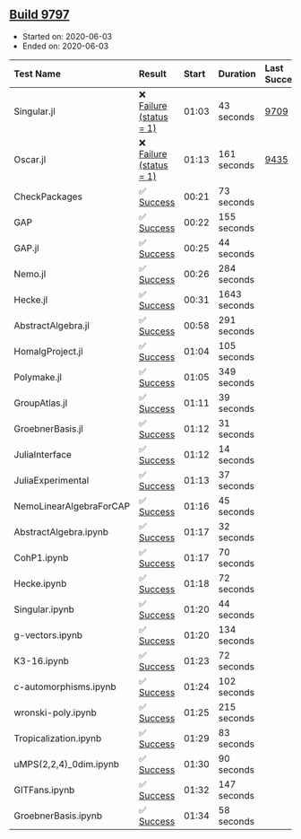 ## [Build 9797](https://oscarci.mathematik.uni-kl.de/job/oscar/9797/)

* Started on: 2020-06-03
* Ended on: 2020-06-03

| Test Name    | Result | Start | Duration | Last Success | First Failure |
|:-------------|:-------|:------|:---------|:-------------|:--------------|
| Singular.jl | ❌ [Failure (status = 1)](https://oscarci.mathematik.uni-kl.de/job/oscar/9797/artifact/logs/build-9797/Singular.jl.log) | 01:03 | 43 seconds | [9709](https://oscarci.mathematik.uni-kl.de/job/oscar/9709/) | [9710](https://oscarci.mathematik.uni-kl.de/job/oscar/9710/) |
| Oscar.jl | ❌ [Failure (status = 1)](https://oscarci.mathematik.uni-kl.de/job/oscar/9797/artifact/logs/build-9797/Oscar.jl.log) | 01:13 | 161 seconds | [9435](https://oscarci.mathematik.uni-kl.de/job/oscar/9435/) | [9436](https://oscarci.mathematik.uni-kl.de/job/oscar/9436/) |
| CheckPackages | ✅ [Success](https://oscarci.mathematik.uni-kl.de/job/oscar/9797/artifact/logs/build-9797/CheckPackages.log) | 00:21 | 73 seconds |  |  |
| GAP | ✅ [Success](https://oscarci.mathematik.uni-kl.de/job/oscar/9797/artifact/logs/build-9797/GAP.log) | 00:22 | 155 seconds |  |  |
| GAP.jl | ✅ [Success](https://oscarci.mathematik.uni-kl.de/job/oscar/9797/artifact/logs/build-9797/GAP.jl.log) | 00:25 | 44 seconds |  |  |
| Nemo.jl | ✅ [Success](https://oscarci.mathematik.uni-kl.de/job/oscar/9797/artifact/logs/build-9797/Nemo.jl.log) | 00:26 | 284 seconds |  |  |
| Hecke.jl | ✅ [Success](https://oscarci.mathematik.uni-kl.de/job/oscar/9797/artifact/logs/build-9797/Hecke.jl.log) | 00:31 | 1643 seconds |  |  |
| AbstractAlgebra.jl | ✅ [Success](https://oscarci.mathematik.uni-kl.de/job/oscar/9797/artifact/logs/build-9797/AbstractAlgebra.jl.log) | 00:58 | 291 seconds |  |  |
| HomalgProject.jl | ✅ [Success](https://oscarci.mathematik.uni-kl.de/job/oscar/9797/artifact/logs/build-9797/HomalgProject.jl.log) | 01:04 | 105 seconds |  |  |
| Polymake.jl | ✅ [Success](https://oscarci.mathematik.uni-kl.de/job/oscar/9797/artifact/logs/build-9797/Polymake.jl.log) | 01:05 | 349 seconds |  |  |
| GroupAtlas.jl | ✅ [Success](https://oscarci.mathematik.uni-kl.de/job/oscar/9797/artifact/logs/build-9797/GroupAtlas.jl.log) | 01:11 | 39 seconds |  |  |
| GroebnerBasis.jl | ✅ [Success](https://oscarci.mathematik.uni-kl.de/job/oscar/9797/artifact/logs/build-9797/GroebnerBasis.jl.log) | 01:12 | 31 seconds |  |  |
| JuliaInterface | ✅ [Success](https://oscarci.mathematik.uni-kl.de/job/oscar/9797/artifact/logs/build-9797/JuliaInterface.log) | 01:12 | 14 seconds |  |  |
| JuliaExperimental | ✅ [Success](https://oscarci.mathematik.uni-kl.de/job/oscar/9797/artifact/logs/build-9797/JuliaExperimental.log) | 01:13 | 37 seconds |  |  |
| NemoLinearAlgebraForCAP | ✅ [Success](https://oscarci.mathematik.uni-kl.de/job/oscar/9797/artifact/logs/build-9797/NemoLinearAlgebraForCAP.log) | 01:16 | 45 seconds |  |  |
| AbstractAlgebra.ipynb | ✅ [Success](https://oscarci.mathematik.uni-kl.de/job/oscar/9797/artifact/logs/build-9797/AbstractAlgebra.ipynb.log) | 01:17 | 32 seconds |  |  |
| CohP1.ipynb | ✅ [Success](https://oscarci.mathematik.uni-kl.de/job/oscar/9797/artifact/logs/build-9797/CohP1.ipynb.log) | 01:17 | 70 seconds |  |  |
| Hecke.ipynb | ✅ [Success](https://oscarci.mathematik.uni-kl.de/job/oscar/9797/artifact/logs/build-9797/Hecke.ipynb.log) | 01:18 | 72 seconds |  |  |
| Singular.ipynb | ✅ [Success](https://oscarci.mathematik.uni-kl.de/job/oscar/9797/artifact/logs/build-9797/Singular.ipynb.log) | 01:20 | 44 seconds |  |  |
| g-vectors.ipynb | ✅ [Success](https://oscarci.mathematik.uni-kl.de/job/oscar/9797/artifact/logs/build-9797/g-vectors.ipynb.log) | 01:20 | 134 seconds |  |  |
| K3-16.ipynb | ✅ [Success](https://oscarci.mathematik.uni-kl.de/job/oscar/9797/artifact/logs/build-9797/K3-16.ipynb.log) | 01:23 | 72 seconds |  |  |
| c-automorphisms.ipynb | ✅ [Success](https://oscarci.mathematik.uni-kl.de/job/oscar/9797/artifact/logs/build-9797/c-automorphisms.ipynb.log) | 01:24 | 102 seconds |  |  |
| wronski-poly.ipynb | ✅ [Success](https://oscarci.mathematik.uni-kl.de/job/oscar/9797/artifact/logs/build-9797/wronski-poly.ipynb.log) | 01:25 | 215 seconds |  |  |
| Tropicalization.ipynb | ✅ [Success](https://oscarci.mathematik.uni-kl.de/job/oscar/9797/artifact/logs/build-9797/Tropicalization.ipynb.log) | 01:29 | 83 seconds |  |  |
| uMPS(2,2,4)_0dim.ipynb | ✅ [Success](https://oscarci.mathematik.uni-kl.de/job/oscar/9797/artifact/logs/build-9797/uMPS-2-2-4-_0dim.ipynb.log) | 01:30 | 90 seconds |  |  |
| GITFans.ipynb | ✅ [Success](https://oscarci.mathematik.uni-kl.de/job/oscar/9797/artifact/logs/build-9797/GITFans.ipynb.log) | 01:32 | 147 seconds |  |  |
| GroebnerBasis.ipynb | ✅ [Success](https://oscarci.mathematik.uni-kl.de/job/oscar/9797/artifact/logs/build-9797/GroebnerBasis.ipynb.log) | 01:34 | 58 seconds |  |  |
